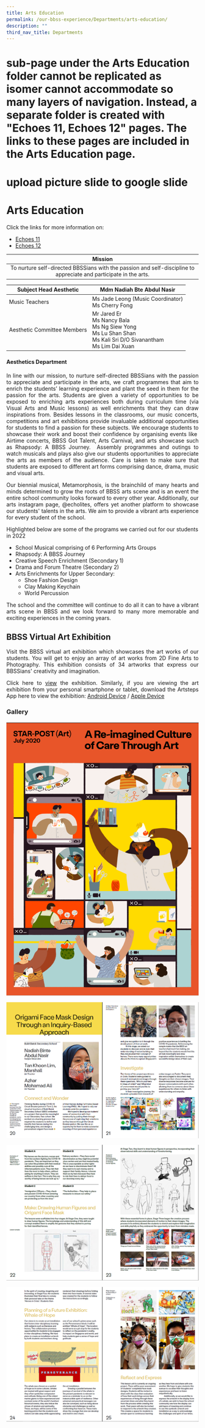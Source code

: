 ```yaml
---
title: Arts Education
permalink: /our-bbss-experience/Departments/arts-education/
description: ""
third_nav_title: Departments
---
```

# sub-page under the Arts Education folder cannot be replicated as isomer cannot accommodate so many layers of navigation. Instead, a separate folder is created with "Echoes 11, Echoes 12" pages. The links to these pages are included in the Arts Education page.
# upload picture slide to google slide

# Arts Education

Click the links for more information on:

*   [Echoes 11]()
*   [Echoes 12]()


|            Mission                         |  
|:------------------------------:|
| To nurture self-directed BBSSians with the passion and self-discipline to appreciate and participate in the arts. | 

| Subject Head Aesthetic       | Mdm Nadiah Bte Abdul Nasir                      |
|---------------------|-----------|
| Music Teachers               | Ms Jade Leong (Music Coordinator)<br>Ms Cherry Fong                                                                  |
|  Aesthetic Committee Members | Mr Jared Er<br>Ms Nancy Bala<br>Ms Ng Siew Yong<br>Ms Lu Shan Shan<br>Ms Kali Sri D/O Sivanantham<br>Ms Lim Dai Xuan |

#### Aesthetics Department 

<p style="text-align: justify;">In line with our mission, to nurture self-directed BBSSians with the passion to appreciate and participate in the arts, we craft programmes that aim to enrich the students’ learning experience and plant the seed in them for the passion for the arts. Students are given a variety of opportunities to be exposed to enriching arts experiences both during curriculum time (via Visual Arts and Music lessons) as well enrichments that they can draw inspirations from. Besides lessons in the classrooms, our music concerts, competitions and art exhibitions provide invaluable additional opportunities for students to find a passion for these subjects. We encourage students to showcase their work and boost their confidence by organising events like  Airtime concerts, BBSS Got Talent, Arts Carnival, and arts showcase such as Rhapsody: A BBSS Journey.  Assembly programmes and outings to watch musicals and plays also give our students opportunities to appreciate the arts as members of the audience. Care is taken to make sure that students are exposed to different art forms comprising dance, drama, music and visual arts.</p>

<p style="text-align: justify;">Our biennial musical, Metamorphosis, is the brainchild of many hearts and minds determined to grow the roots of BBSS arts scene and is an event the entire school community looks forward to every other year. Additionally, our arts instagram page, @echolites, offers yet another platform to showcase our students' talents in the arts. We aim to provide a vibrant arts experience for every student of the school.</p>

Highlighted below are some of the programs we carried out for our students in 2022

*   School Musical comprising of 6 Performing Arts Groups
*   Rhapsody: A BBSS Journey
*   Creative Speech Enrichment (Secondary 1)
*   Drama and Forum Theatre (Secondary 2)
*   Arts Enrichments for Upper Secondary:
    *   Shoe Fashion Design
    *   Clay Making Keychain
    *   World Percussion

<p style="text-align: justify;">The school and the committee will continue to do all it can to have a vibrant arts scene in BBSS and we look forward to many more memorable and exciting experiences in the coming years. </p>

## BBSS Virtual Art Exhibition

<p style="text-align: justify;">Visit the BBSS virtual art exhibition which showcases the art works of our students. You will get to enjoy an array of art works from 2D Fine Arts to Photography. This exhibition consists of 34 artworks that express our BBSSians' creativity and imagination.  </p>

<p style="text-align: justify;">Click here to <a href="https://www.artsteps.com/view/5f7ebf13816a3d535ca061ab" target="_blank">view</a> the exhibition. Similarly, if you are viewing the art exhibition from your personal smartphone or tablet, download the Artsteps App here to view the exhibition: <a href="https://play.google.com/store/apps/details?id=gr.dataverse.artstepsv2" target="_blank">Android Device</a> / <a href="https://apps.apple.com/us/app/artsteps/id1421672085?ls=1" target="_blank">Apple Device</a></p>

### Gallery

![](/images/Our%20BBSS%20Experience/Arts%20Education/cover%20page.png)

![](/images/Our%20BBSS%20Experience/Arts%20Education/Page1%20A%20Re-Imagined%20Culture%20of%20Care%20Through%20Arts.png)

![](/images/Our%20BBSS%20Experience/Arts%20Education/page2%20A%20Re-Imagined%20Culture%20of%20Care%20Through%20Arts.png)

![](/images/Our%20BBSS%20Experience/Arts%20Education/page3%20A%20Re-Imagined%20Culture%20of%20Care%20Through%20Arts.png)